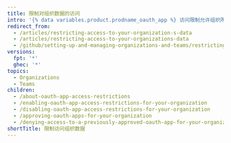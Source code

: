 ```yaml
---
title: 限制对组织数据的访问
intro: '{% data variables.product.prodname_oauth_app %} 访问限制允许组织所有者限制不受信任的应用程序访问组织的数据。 然后，组织成员可对其个人用户帐户使用 {% data variables.product.prodname_oauth_apps %}，同时保证组织数据安全。'
redirect_from:
  - /articles/restricting-access-to-your-organization-s-data
  - /articles/restricting-access-to-your-organizations-data
  - /github/setting-up-and-managing-organizations-and-teams/restricting-access-to-your-organizations-data
versions:
  fpt: '*'
  ghec: '*'
topics:
  - Organizations
  - Teams
children:
  - /about-oauth-app-access-restrictions
  - /enabling-oauth-app-access-restrictions-for-your-organization
  - /disabling-oauth-app-access-restrictions-for-your-organization
  - /approving-oauth-apps-for-your-organization
  - /denying-access-to-a-previously-approved-oauth-app-for-your-organization
shortTitle: 限制访问组织数据
---
```


